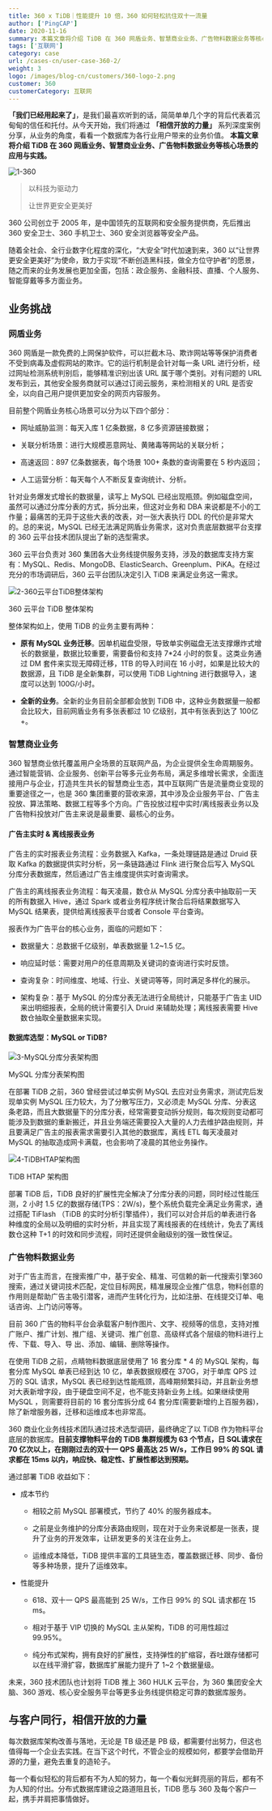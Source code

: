 ```yaml
---
title: 360 x TiDB｜性能提升 10 倍，360 如何轻松抗住双十一流量
author: ['PingCAP']
date: 2020-11-16
summary: 本篇文章将介绍 TiDB 在 360 网盾业务、智慧商业业务、广告物料数据业务等核心场景的应用与实践。
tags: ['互联网']
category: case
url: /cases-cn/user-case-360-2/
weight: 3
logo: /images/blog-cn/customers/360-logo-2.png
customer: 360
customerCategory: 互联网
---
```


**「我们已经用起来了」**，是我们最喜欢听到的话，简简单单几个字的背后代表着沉甸甸的信任和托付。从今天开始，我们将通过 **「相信开放的力量」** 系列深度案例分享，从业务的角度，看看一个数据库为各行业用户带来的业务价值。 **本篇文章将介绍 TiDB 在 360 网盾业务、智慧商业业务、广告物料数据业务等核心场景的应用与实践。**

![1-360](media/user-case-360-2/1-360.jpg)

>以科技为驱动力
>
>让世界更安全更美好

360 公司创立于 2005 年，是中国领先的互联网和安全服务提供商，先后推出 360 安全卫士、360 手机卫士、360 安全浏览器等安全产品。

随着全社会、全行业数字化程度的深化，“大安全”时代加速到来，360 以“让世界更安全更美好”为使命，致力于实现“不断创造黑科技，做全方位守护者”的愿景，随之而来的业务发展也更加全面，包括：政企服务、金融科技、直播、个人服务、智能穿戴等多方面业务。

## 业务挑战

### 网盾业务

360 网盾是一款免费的上网保护软件，可以拦截木马、欺诈网站等等保护消费者不受到病毒及虚假网站的欺诈。它的运行机制是会针对每一条 URL 进行分析，经过网址检测系统判别后，能够精准识别出该 URL 属于哪个类别。对有问题的 URL 发布到云，其他安全服务商就可以通过订阅云服务，来检测相关的 URL 是否安全，以向自己用户提供更加安全的网页内容服务。

目前整个网盾业务核心场景可以分为以下四个部分：

- 网址威胁监测：每天入库 1 亿条数据，8 亿多资源链接数据；

- 关联分析场景：进行大规模恶意网址、黄赌毒等网站的关联分析；

- 高速返回：897 亿条数据表，每个场景 100+ 条数的查询需要在 5 秒内返回；

- 人工运营分析：每天每个人不断反复查询统计、分析。

针对业务爆发式增长的数据量，读写上 MySQL 已经出现瓶颈。例如磁盘空间，虽然可以通过分库分表的方式，拆分出来，但这对业务和 DBA 来说都是不小的工作量；最痛苦的无异于这些大表的改表，对一张大表执行 DDL 的代价是非常大的。总的来说，MySQL 已经无法满足网盾业务需求，这对负责底层数据平台支撑的 360 云平台技术团队提出了新的选型需求。

360 云平台负责对 360 集团各大业务线提供服务支持，涉及的数据库支持方案有：MySQL、Redis、MongoDB、ElasticSearch、Greenplum、PiKA。在经过充分的市场调研后，360 云平台团队决定引入 TiDB 来满足业务这一需求。

![2-360云平台TiDB整体架构](media/user-case-360-2/2-360云平台TiDB整体架构.png)

<div class="caption-center">360 云平台 TiDB 整体架构</div>

整体架构如上，使用 TiDB 的业务主要有两种：

- **原有 MySQL 业务迁移**。因单机磁盘受限，导致单实例磁盘无法支撑爆炸式增长的数据量，数据比较重要，需要备份和支持 7*24 小时的恢复。这类业务通过 DM 套件来实现无障碍迁移，1TB 的导入时间在 16 小时，如果是比较大的数据源，且 TiDB 是全新集群，可以使用 TiDB Lightning 进行数据导入，速度可以达到 100G/小时。

- **全新的业务**。全新的业务目前全部都会放到 TiDB 中，这种业务数据量一般都会比较大，目前网盾业务有多张表都过 10 亿级别，其中有张表到达了 100亿+。

### 智慧商业业务

360 智慧商业依托覆盖用户全场景的互联网产品，为企业提供全生命周期服务。通过智能营销、企业服务、创新平台等多元业务布局，满足多维增长需求，全面连接用户与企业，打造共生共长的智慧商业生态，其中互联网广告是流量商业变现的重要途径之一，也是 360 集团重要的营收来源，其中涉及企业服务平台、广告主投放、算法策略、数据工程等多个方向。广告投放过程中实时/离线报表业务以及广告物料投放对广告主来说是最重要、最核心的业务。

#### 广告主实时 & 离线报表业务

广告主的实时报表业务流程：业务数据入 Kafka，一条处理链路是通过 Druid 获取 Kafka 的数据提供实时分析，另一条链路通过 Flink 进行聚合后写入 MySQL 分库分表数据库，然后通过广告主维度提供实时查询需求。

广告主的离线报表业务流程：每天凌晨，数仓从 MySQL 分库分表中抽取前一天的所有数据入 Hive，通过 Spark 或者业务程序统计聚合后将结果数据写入 MySQL 结果表，提供给离线报表平台或者 Console 平台查询。

报表作为广告平台的核心业务，面临的问题如下：

- 数据量大：总数据千亿级别，单表数据量 1.2~1.5 亿。

- 响应延时低：需要对用户的任意周期及关键词的查询进行实时反馈。

- 查询复杂：时间维度、地域、行业、关键词等等，同时满足多样化的展示。

- 架构复杂：基于 MySQL 的分库分表无法进行全局统计，只能基于广告主 UID 来出明细报表，全局的统计需要引入 Druid 来辅助处理；离线报表需要 Hive 数仓抽取全量数据来实现。

#### 数据库选型：MySQL or TiDB?

![3-MySQL分库分表架构图](media/user-case-360-2/3-MySQL分库分表架构图.png)

<div class="caption-center">MySQL 分库分表架构图</div>

在部署 TiDB 之前，360 曾经尝试过单实例 MySQL 去应对业务需求，测试完后发现单实例 MySQL 压力较大，为了分散写压力，又必须走 MySQL 分库、分表这条老路，而且大数据量下的分库分表，经常需要变动拆分规则，每次规则变动都可能涉及到数据的重新搬迁，并且业务端还需要投入大量的人力去维护路由规则，并且要满足广告主的报表需求需要引入其他的数据库，离线 ETL 每天凌晨对 MySQL 的抽取造成网卡满载，也会影响了凌晨的其他业务操作。

![4-TiDBHTAP架构图](media/user-case-360-2/4-TiDBHTAP架构图.png)

<div class="caption-center">TiDB HTAP 架构图</div>

部署 TiDB 后，TiDB 良好的扩展性完全解决了分库分表的问题，同时经过性能压测，2 小时 1.5 亿的数据存储(TPS：2W/s)，整个系统负载完全满足业务需求，通过搭配 TiFlash （TiDB 的实时分析引擎插件），我们可以对合并后的单表进行各种维度的全局以及明细的实时分析，并且实现了离线报表的在线统计，免去了离线数仓这种 T+1 的时效和同步流程，同时还提供金融级别的强一致性保证。

### 广告物料数据业务

对于广告主而言，在搜索推广中，基于安全、精准、可信赖的新一代搜索引擎360搜索，通过关键词技术匹配，定位目标网民，精准展现企业推广信息，物料创意的作用则是帮助广告主吸引潜客，进而产生转化行为，比如注册、在线提交订单、电话咨询、上门访问等等。

目前 360 广告的物料平台会承载客户制作图片、文字、视频等的信息，支持对推广账户、推广计划、推广组、关键词、推广创意、高级样式各个层级的物料进行上传、下载、导入、导 出、添加、编辑、删除等操作。

在使用 TiDB 之前，点睛物料数据底层使用了 16 套分库 * 4 的 MySQL 架构，每套分库 MySQL 单表已经到达 10 亿，单表数据规模在 370G，对于单库 QPS 过万的 SQL 请求，MySQL 表已经到达性能瓶颈，高峰期频繁抖动，并且新业务想对大表新增字段，由于硬盘空间不足，也不能支持新业务上线。如果继续使用 MySQL ，则需要将目前的 16 套分库拆分成 64 套分库(需要新增约上百服务器)，除了新增服务器，迁移和运维成本也非常高。

360 商业化业务线技术团队通过技术选型调研，最终确定了以 TiDB 作为物料平台底层的数据库。**目前支撑物料平台的 TiDB 集群规模为 63 个节点，日 SQL请求在 70 亿次以上，在刚刚过去的双十一 QPS 最高达 25 W/s，工作日 99% 的 SQL 请求都在 15ms 以内，响应快、稳定性、扩展性都达到预期。**

通过部署 TiDB 收益如下：

- 成本节约

  - 相较之前 MySQL 部署模式，节约了 40% 的服务器成本。

  - 之前是业务维护的分库分表路由规则，现在对于业务来说都是一张表，提升了业务的开发效率，让研发更多的关注在业务上。

  - 运维成本降低，TiDB 提供丰富的工具链生态，覆盖数据迁移、同步、备份等多种场景，提升了运维效率。

- 性能提升

  - 618、双十一 QPS 最高能到 25 W/s，工作日 99% 的 SQL 请求都在 15 ms。

  - 相对于基于 VIP 切换的 MySQL 主从架构，TiDB 的可用性超过 99.95%。

  - 纯分布式架构，拥有良好的扩展性，支持弹性的扩缩容，吞吐跟存储都可以在线平滑扩容，数据库扩展能力提升了 1~2 个数据量级。

未来，360 技术团队也计划将 TiDB 推上 360 HULK 云平台，为 360 集团安全大脑、360 游戏、核心安全服务平台等更多业务线提供稳定可靠的数据库服务。

## 与客户同行，相信开放的力量

每次数据库架构改善与落地，无论是 TB 级还是 PB 级，都需要付出努力，但这也值得每一个企业去实践。在当下这个时代，不管企业的规模如何，都要学会借助开源的力量，避免去重复的造轮子。

每一个看似轻松的背后都有不为人知的努力，每一个看似光鲜亮丽的背后，都有不为人知的付出。分布式数据库建设之路道阻且长，TiDB 愿与 360 及每个客户一起，携手并肩把事情做好。
